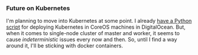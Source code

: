 ### Future on Kubernetes

I'm planning to move into Kubernetes at some point. I already [have a Python script](https://github.com/wafflespeanut/waffles.space/blob/master/kubernetes-digitalocean/setup-nodes.py) for deploying Kubernetes in CoreOS machines in DigitalOcean. But, when it comes to single-node cluster of master and worker, it seems to cause *indeterministic* issues every now and then. So, until I find a way around it, I'll be sticking with docker containers.
